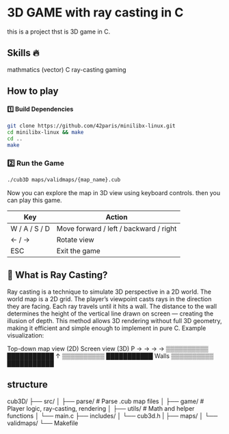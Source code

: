 # 3D GAME with ray casting in C

this is a project thst is 3D game in C.

## Skills 🔥
mathmatics (vector)
C
ray-casting
gaming

## How to play
#### 1️⃣ Build Dependencies
```sh
git clone https://github.com/42paris/minilibx-linux.git
cd minilibx-linux && make
cd ..
make
```

### 2️⃣ Run the Game
```sh
./cub3D maps/validmaps/{map_name}.cub
```

Now you can explore the map in 3D view using keyboard controls.
then you can play this game.

| Key           | Action                                 |
| ------------- | -------------------------------------- |
| W / A / S / D | Move forward / left / backward / right |
| ← / →         | Rotate view                            |
| ESC           | Exit the game                          |

## 🧩 What is Ray Casting?

Ray casting is a technique to simulate 3D perspective in a 2D world.
The world map is a 2D grid.
The player’s viewpoint casts rays in the direction they are facing.
Each ray travels until it hits a wall.
The distance to the wall determines the height of the vertical line drawn on screen — creating the illusion of depth.
This method allows 3D rendering without full 3D geometry, making it efficient and simple enough to implement in pure C.
Example visualization:

Top-down map view (2D)          Screen view (3D)
     P → → → → ▒▒▒▒▒▒▒▒▒▒        ███████████
     ↑         ▒▒▒▒▒▒▒▒▒▒        ███████████
     Walls     ▒▒▒▒▒▒▒▒▒▒        ███████████

## structure

cub3D/
├── src/
│   ├── parse/        # Parse .cub map files
│   ├── game/         # Player logic, ray-casting, rendering
│   ├── utils/        # Math and helper functions
│   └── main.c
├── includes/
│   └── cub3d.h
|
├── maps/
│   └── validmaps/
└── Makefile

